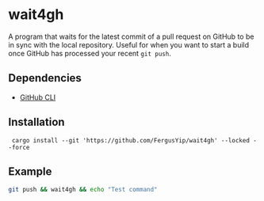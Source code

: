 # wait4gh

A program that waits for the latest commit of a pull request on GitHub to be in sync with the local repository. Useful for when you want to start a build once GitHub has processed your recent `git push`.

## Dependencies

- [GitHub CLI](https://github.com/cli/cli)


## Installation

```shell
 cargo install --git 'https://github.com/FergusYip/wait4gh' --locked --force 
```

## Example

```sh
git push && wait4gh && echo "Test command"
```

